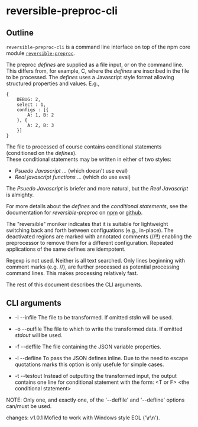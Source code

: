 # reversible-preproc-cli

## Outline                                                                                          
                                                                                                    
`reversible-preproc-cli` is a command line interface on top of the 
npm core module 
[`reversible-preproc`](https://www.npmjs.com/package/reversible-preproc).  

The preproc *defines* are supplied as a file input, or on the command line.  
This differs from, for example, C, where the *defines* are 
inscribed in the file to be processed.  The *defines* uses a Javascript style format 
allowing structured properties and values.  E.g., 

```
{
    DEBUG: 2,
    select : 1,
    configs : [{
        A: 1, B: 2 
    }, {
        A: 2, B: 3 
    }]
}
```

The file to processed of course contains conditional statements (conditioned on the *defines*).  
These conditional statements may be written in either of two styles:
 
 - *Psuedo Javascript* ... (which doesn't use eval)
 - *Real javascript functions* ... (which do use eval)

The  *Psuedo Javascript* is briefer and more natural, but the *Real Javascript* is almighty.

For more details about the *defines* and the *conditional statements*, 
see the documentation for *reversible-preproc*
on [npm](https://www.npmjs.com/package/reversible-preproc) 
or [github](https://github.com/craigphicks/reversible-preproc).

The "reversible" moniker indicates that it is suitable for lightweight switching back and forth 
between configuations (e.g., in-place). The deactivated regions are marked with annotated 
comments (//!!) enabling the preprocessor to remove them for a different configuration. 
Repeated applications of the same defines are idempotent.

Regexp is not used. Neither is all text searched. Only lines beginning with comment marks 
(e.g. //), are further processed as potential processing command lines. 
This makes processing relatively fast. 

The rest of this document describes the CLI arguments.

## CLI arguments

 - -i --infile <filename>
    The file to be transformed.  If omitted *stdin* will be used.

 - -o --outfile <filename>
    The file to which to write the transformed data. If omitted
*stdout* will be used.

 - -f --deffile <filename>
    The file containing the JSON variable properties.

 - -l --defline <inline JSON>
    To pass the JSON defines inline.  Due to the need to escape
    quotations marks this option is only usefule for simple cases.

 - -t --testout
    Instead of outputting the transformed input, the output contains
    one line for conditional statement with the form:
    \<T or F\> \<the conditional statement\>



NOTE: Only one, and exactly one, of the '--deffile' and '--defline'
options can/must be used.


changes:
v1.0.1 Mofied to work with Windows style EOL ('\r\n').  
